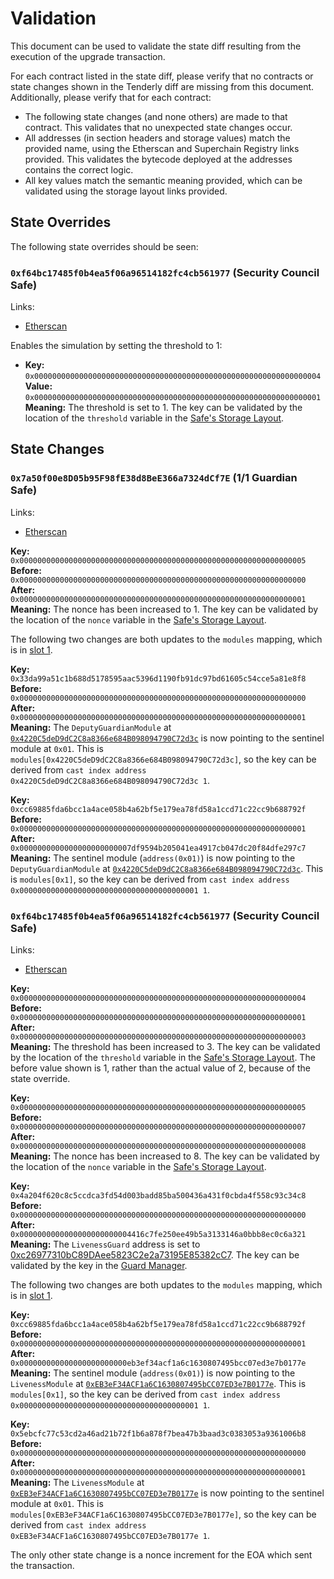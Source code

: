# Validation

This document can be used to validate the state diff resulting from the execution of the upgrade
transaction.

For each contract listed in the state diff, please verify that no contracts or state changes shown in the Tenderly diff are missing from this document. Additionally, please verify that for each contract:

- The following state changes (and none others) are made to that contract. This validates that no unexpected state changes occur.
- All addresses (in section headers and storage values) match the provided name, using the Etherscan and Superchain Registry links provided. This validates the bytecode deployed at the addresses contains the correct logic.
- All key values match the semantic meaning provided, which can be validated using the storage layout links provided.

## State Overrides

The following state overrides should be seen:

### `0xf64bc17485f0b4ea5f06a96514182fc4cb561977` (Security Council Safe)

Links:
- [Etherscan](https://sepolia.etherscan.io/address/0xf64bc17485f0b4ea5f06a96514182fc4cb56197777)

Enables the simulation by setting the threshold to 1:

- **Key:** `0x0000000000000000000000000000000000000000000000000000000000000004` <br/>
  **Value:** `0x0000000000000000000000000000000000000000000000000000000000000001`
  **Meaning:** The threshold is set to 1. The key can be validated by the location of the `threshold` variable in the [Safe's Storage Layout](https://github.com/safe-global/safe-smart-account/blob/186a21a74b327f17fc41217a927dea7064f74604/contracts/examples/libraries/GnosisSafeStorage.sol#L14).

## State Changes

### `0x7a50f00e8D05b95F98fE38d8BeE366a7324dCf7E` (1/1 Guardian Safe)

Links:
- [Etherscan](https://sepolia.etherscan.io/address/0x7a50f00e8D05b95F98fE38d8BeE366a7324dCf7E)

**Key:** `0x0000000000000000000000000000000000000000000000000000000000000005` <br/>
**Before:** `0x0000000000000000000000000000000000000000000000000000000000000000` <br/>
**After:** `0x0000000000000000000000000000000000000000000000000000000000000001` <br/>
**Meaning:** The nonce has been increased to 1. The key can be validated by the location of the `nonce` variable in the [Safe's Storage Layout](https://github.com/safe-global/safe-smart-account/blob/186a21a74b327f17fc41217a927dea7064f74604/contracts/examples/libraries/GnosisSafeStorage.sol#L17).

The following two changes are both updates to the `modules` mapping, which is in [slot 1](https://github.com/safe-global/safe-contracts/blob/v1.3.0/contracts/examples/libraries/GnosisSafeStorage.sol#L10).

**Key:** `0x33da99a51c1b688d5178595aac5396d1190fb91dc97bd61605c54cce5a81e8f8` <br/>
**Before:** `0x0000000000000000000000000000000000000000000000000000000000000000` <br/>
**After:** `0x0000000000000000000000000000000000000000000000000000000000000001` <br/>
**Meaning:** The `DeputyGuardianModule` at [`0x4220C5deD9dC2C8a8366e684B098094790C72d3c`](https://sepolia.etherscan.io/address/0x4220C5deD9dC2C8a8366e684B098094790C72d3c) is now pointing to the sentinel module at `0x01`.
  This is `modules[0x4220C5deD9dC2C8a8366e684B098094790C72d3c]`, so the key can be
    derived from `cast index address 0x4220C5deD9dC2C8a8366e684B098094790C72d3c 1`.

**Key:** `0xcc69885fda6bcc1a4ace058b4a62bf5e179ea78fd58a1ccd71c22cc9b688792f` <br/>
**Before:** `0x0000000000000000000000000000000000000000000000000000000000000001` <br/>
**After:** `0x0000000000000000000000007df9594b205041ea4917cb047dc20f84dfe297c7` <br/>
**Meaning:** The sentinel module (`address(0x01)`) is now pointing to the `DeputyGuardianModule` at [`0x4220C5deD9dC2C8a8366e684B098094790C72d3c`](https://sepolia.etherscan.io/address/0x4220C5deD9dC2C8a8366e684B098094790C72d3c).
  This is `modules[0x1]`, so the key can be
    derived from `cast index address 0x0000000000000000000000000000000000000001 1`.

### `0xf64bc17485f0b4ea5f06a96514182fc4cb561977` (Security Council Safe)

Links:
- [Etherscan](https://sepolia.etherscan.io/address/0xf64bc17485f0b4ea5f06a96514182fc4cb561977)

**Key:** `0x0000000000000000000000000000000000000000000000000000000000000004` <br/>
**Before:** `0x0000000000000000000000000000000000000000000000000000000000000001` <br/>
**After:** `0x0000000000000000000000000000000000000000000000000000000000000003` <br/>
**Meaning:** The threshold has been increased to 3. The key can be validated by the location of the `threshold` variable in the [Safe's Storage Layout](https://github.com/safe-global/safe-smart-account/blob/186a21a74b327f17fc41217a927dea7064f74604/contracts/examples/libraries/GnosisSafeStorage.sol#L14). The before value shown is 1, rather than the actual value of 2, because of the state override.

**Key:** `0x0000000000000000000000000000000000000000000000000000000000000005` <br/>
**Before:** `0x0000000000000000000000000000000000000000000000000000000000000007` <br/>
**After:** `0x0000000000000000000000000000000000000000000000000000000000000008` <br/>
**Meaning:** The nonce has been increased to 8. The key can be validated by the location of the `nonce` variable in the [Safe's Storage Layout](https://github.com/safe-global/safe-smart-account/blob/186a21a74b327f17fc41217a927dea7064f74604/contracts/examples/libraries/GnosisSafeStorage.sol#L17).

**Key:** `0x4a204f620c8c5ccdca3fd54d003badd85ba500436a431f0cbda4f558c93c34c8` <br/>
**Before:** `0x0000000000000000000000000000000000000000000000000000000000000000` <br/>
**After:** `0x0000000000000000000000004416c7fe250ee49b5a3133146a0bbb8ec0c6a321` <br/>
**Meaning:** The `LivenessGuard` address is set to [0xc26977310bC89DAee5823C2e2a73195E85382cC7](https://sepolia.etherscan.io/address/0xc26977310bC89DAee5823C2e2a73195E85382cC7). The key can be validated by the key in the [Guard Manager](https://github.com/safe-global/safe-contracts/blob/v1.3.0/contracts/base/GuardManager.sol#L30).

The following two changes are both updates to the `modules` mapping, which is in [slot 1](https://github.com/safe-global/safe-contracts/blob/v1.3.0/contracts/examples/libraries/GnosisSafeStorage.sol#L10).

**Key:** `0xcc69885fda6bcc1a4ace058b4a62bf5e179ea78fd58a1ccd71c22cc9b688792f` <br/>
**Before:** `0x0000000000000000000000000000000000000000000000000000000000000001` <br/>
**After:** `0x000000000000000000000000eb3ef34acf1a6c1630807495bcc07ed3e7b0177e` <br/>
**Meaning:** The sentinel module (`address(0x01)`) is now pointing to the `LivenessModule` at [`0xEB3eF34ACF1a6C1630807495bCC07ED3e7B0177e`](https://sepolia.etherscan.io/address/0xEB3eF34ACF1a6C1630807495bCC07ED3e7B0177e).
  This is `modules[0x1]`, so the key can be
    derived from `cast index address 0x0000000000000000000000000000000000000001 1`.

**Key:** `0x5ebcfc77c53cd2a46ad21b72f1b6a878f7bea47b3baad3c0383053a9361006b8` <br/>
**Before:** `0x0000000000000000000000000000000000000000000000000000000000000000` <br/>
**After:** `0x0000000000000000000000000000000000000000000000000000000000000001` <br/>
**Meaning:** The `LivenessModule` at [`0xEB3eF34ACF1a6C1630807495bCC07ED3e7B0177e`](https://sepolia.etherscan.io/address/0xEB3eF34ACF1a6C1630807495bCC07ED3e7B0177e) is now pointing to the sentinel module at `0x01`.
  This is `modules[0xEB3eF34ACF1a6C1630807495bCC07ED3e7B0177e]`, so the key can be
    derived from `cast index address 0xEB3eF34ACF1a6C1630807495bCC07ED3e7B0177e 1`.

The only other state change is a nonce increment for the EOA which sent the transaction.
